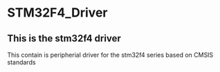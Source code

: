 # STM32F4_Driver
## This is the stm32f4 driver 
This contain is peripherial driver for the stm32f4 series based on CMSIS standards 

